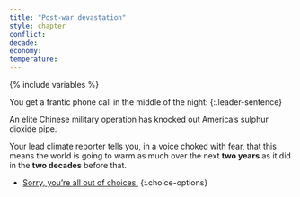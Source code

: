 ```yaml
---
title: "Post-war devastation"
style: chapter
conflict: 
decade: 
economy: 
temperature: 
---
```


{% include variables %}

You get a frantic phone call in the middle of the night: 
{:.leader-sentence}

An elite Chinese military operation has knocked out America’s sulphur dioxide pipe.

Your lead climate reporter tells you, in a voice choked with fear, that this means the world is going to warm as much over the next **two years** as it did in the **two decades** before that.

- [Sorry, you’re all out of choices.](chapter_sudden-warming.html)
{:.choice-options}
